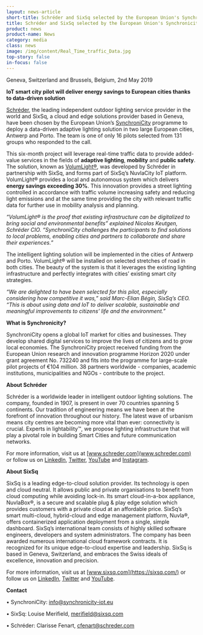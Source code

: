 ```yaml
---
layout: news-article
short-title: Schréder and SixSq selected by the European Union's Synchronicity Programme 
title: Schréder and SixSq selected by the European Union's Synchronicity Programme 
product: news
product-name: News
category: media
class: news
image: /img/content/Real_Time_traffic_Data.jpg
top-story: false
in-focus: false
---
```


Geneva, Switzerland and Brussels, Belgium, 2nd May 2019

**IoT smart city pilot will deliver energy savings to European cities thanks to data-driven solution**

[Schréder](https://www.schreder.com/), the leading independent outdoor lighting service provider in the world and SixSq, a cloud and edge solutions provider based in Geneva, have been chosen by the European Union’s [SynchroniCity](https://synchronicity-iot.eu/) programme to deploy a data-driven adaptive lighting solution in two large European cities, Antwerp and Porto. The team is one of only 16 pilots selected from 131 groups who responded to the call.  

This six-month project will leverage real-time traffic data to provide added-value services in the fields of **adaptive lighting**, **mobility** and **public safety**. The solution, known as [VolumLight®](https://media.sixsq.com/hubfs/Marketing%20Materials/Solutions%20Brief/NuvlaBox%20Smart%20Street%20Lighting%20Application%202018.pdf), was developed by Schréder in partnership with SixSq, and forms part of SixSq’s NuvlaCity IoT platform. VolumLight® provides a local and autonomous system which delivers **energy savings exceeding 30%**.  This innovation provides a street lighting controlled in accordance with traffic volume increasing safety and reducing light emissions and at the same time providing the city with relevant traffic data for further use in mobility analysis and planning.

_“VolumLight® is the proof that existing infrastructure can be digitalized to bring social and environmental benefits” explained Nicolas Keutgen, Schréder CIO. “SynchroniCity challenges the participants to find solutions to local problems, enabling cities and partners to collaborate and share their experiences.”_

The intelligent lighting solution will be implemented in the cities of Antwerp and Porto. VolumLight® will be installed on selected stretches of road in both cities. The beauty of the system is that it leverages the existing lighting infrastructure and perfectly integrates with cities’ existing smart city strategies. 

_“We are delighted to have been selected for this pilot, especially considering how competitive it was,” said Marc-Elian Bégin, SixSq’s CEO.  “This is about using data and IoT to deliver scalable, sustainable and meaningful improvements to citizens’ life and the environment.”_

**What is Synchronicity?**

SynchroniCity opens a global IoT market for cities and businesses. They develop shared digital services to improve the lives of citizens and to grow local economies. The SynchroniCity project received funding from the European Union research and innovation programme Horizon 2020 under grant agreement No. 732240 and fits into the programme for large-scale pilot projects of €104 million. 38 partners worldwide - companies, academic institutions, municipalities and NGOs - contribute to the project.

**About Schréder**

Schréder is a worldwide leader in intelligent outdoor lighting solutions. The company, founded in 1907, is present in over 70 countries spanning 5 continents. Our tradition of engineering means we have been at the forefront of innovation throughout our history. The latest wave of urbanism means city centres are becoming more vital than ever: connectivity is crucial. Experts in lightability™, we propose lighting infrastructure that will play a pivotal role in building Smart Cities and future communication networks. 

For more information, visit us at [www.schreder.com](www.schreder.com) or follow us on [LinkedIn](https://www.linkedin.com/company/schreder), [Twitter](https://twitter.com/SchrederGroup), [YouTube](https://www.youtube.com/SchrederGroup) and [Instagram](https://www.instagram.com/schredergroup). 

**About SixSq**

SixSq is a leading edge-to-cloud solution provider. Its technology is open and cloud neutral. It allows public and private organisations to benefit from cloud computing while avoiding lock-in. Its smart cloud-in-a-box appliance, NuvlaBox®, is a secure and scalable plug & play edge solution which provides customers with a private cloud at an affordable price. SixSq’s smart multi-cloud, hybrid-cloud and edge management platform, Nuvla®, offers containerized application deployment from a single, simple dashboard. SixSq’s international team consists of highly skilled software engineers, developers and system administrators. The company has been awarded numerous international cloud framework contracts. It is recognized for its unique edge-to-cloud expertise and leadership. SixSq is based in Geneva, Switzerland, and embraces the Swiss ideals of excellence, innovation and precision.

For more information, visit us at [www.sixsq.com](https://sixsq.com/) or follow us on [LinkedIn](https://www.linkedin.com/company/sixsq/), [Twitter](https://twitter.com/sixsq) and [YouTube](https://www.youtube.com/channel/UCGYw3n7c-QsDtsVH32By1-g/featured). 


**Contact**

•	SynchroniCity: <info@synchronicity-iot.eu>

•	SixSq: Louise Merifield, <merifield@sixsq.com>

•	Schréder: Clarisse Fenart, <cfenart@schreder.com>

